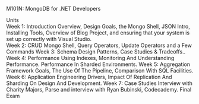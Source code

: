 M101N: MongoDB for .NET Developers

Units 	
Week 1: Introduction 	Overview, Design Goals, the Mongo Shell, JSON Intro, Installing Tools, Overview of Blog Project, and ensuring that your system 						   is set up correctly with Visual Studio. 	
Week 2: CRUD 			Mongo Shell, Query Operators, Update Operators and a Few Commands
Week 3: Schema Design 	Patterns, Case Studies & Tradeoffs..
Week 4: Performance 	Using Indexes, Monitoring And Understanding Performance. Performance In Sharded Environments.
Week 5: Aggregation 	Framework 	Goals, The Use Of The Pipeline, Comparison With SQL Facilities.
Week 6: Application 	Engineering 	Drivers, Impact Of Replication And Sharding On Design And Development.
Week 7: Case Studies 	Interview with Charity Majors, Parse and interview with Ryan Bubinski, Codecademy.
Final Exam 	